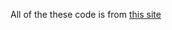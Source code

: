 All of the these code is from [this site](https://mitpress.mit.edu/sites/default/files/sicp/code/index.html)
